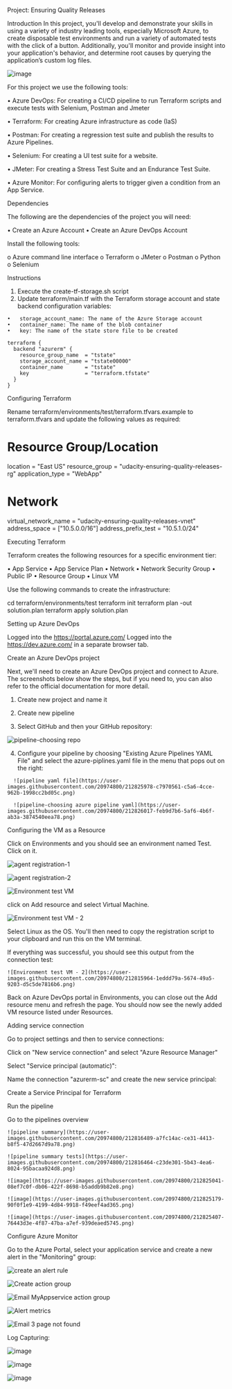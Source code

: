 
Project: Ensuring Quality Releases

Introduction
  In this project, you'll develop and demonstrate your skills in using a variety of industry leading tools, especially Microsoft Azure, to create disposable test environments and run a variety of automated tests with the click of a button. Additionally, you'll monitor and provide insight into your application's behavior, and determine root causes by querying the application’s custom log files.
  
  ![image](https://user-images.githubusercontent.com/20974800/212813810-0aada9e2-68f0-46ca-8395-db3752ce3aa6.png)


For this project we use the following tools:

  •	Azure DevOps: For creating a CI/CD pipeline to run Terraform scripts and execute tests with Selenium, Postman and Jmeter
  
  •	Terraform: For creating Azure infrastructure as code (IaS)
  
  •	Postman: For creating a regression test suite and publish the results to Azure Pipelines.
  
  •	Selenium: For creating a UI test suite for a website.
  
  •	JMeter: For creating a Stress Test Suite and an Endurance Test Suite.
  
  •	Azure Monitor: For configuring alerts to trigger given a condition from an App Service.

Dependencies

The following are the dependencies of the project you will need:
  
  •	Create an Azure Account
  •	Create an Azure DevOps Account

Install the following tools:
  
  o	Azure command line interface
  o	Terraform
  o	JMeter
  o	Postman
  o	Python
  o	Selenium

Instructions
  
  1) Execute the create-tf-storage.sh script
  2) Update terraform/main.tf with the Terraform storage account and state backend configuration variables:

    •	storage_account_name: The name of the Azure Storage account
    •	container_name: The name of the blob container
    •	key: The name of the state store file to be created
    
    terraform {
      backend "azurerm" {
        resource_group_name  = "tstate"
        storage_account_name = "tstate00000"
        container_name       = "tstate"
        key                  = "terraform.tfstate"
      }
    }

Configuring Terraform

Rename terraform/environments/test/terraform.tfvars.example to terraform.tfvars and update the following values as required:

# Resource Group/Location
  location = "East US"
  resource_group = "udacity-ensuring-quality-releases-rg"
  application_type = "WebApp"

# Network
  virtual_network_name = "udacity-ensuring-quality-releases-vnet"
  address_space = ["10.5.0.0/16"]
  address_prefix_test = "10.5.1.0/24"
  
Executing Terraform

Terraform creates the following resources for a specific environment tier:
  
  •	App Service
  •	App Service Plan
  •	Network
  •	Network Security Group
  •	Public IP
  •	Resource Group
  •	Linux VM

Use the following commands to create the infrastructure:

  cd terraform/environments/test
  terraform init
  terraform plan -out solution.plan
  terraform apply solution.plan

Setting up Azure DevOps
  
  Logged into the https://portal.azure.com/
  Logged into the https://dev.azure.com/ in a separate browser tab.

Create an Azure DevOps project
  
  Next, we'll need to create an Azure DevOps project and connect to Azure. The screenshots below show the steps, but if you need to, you can also refer to
  the official documentation for more detail.
  
  1.	Create new project and name it
      
  2.	Create new pipeline
  
  3.	Select GitHub and then your GitHub repository:
  
  ![pipeline-choosing repo](https://user-images.githubusercontent.com/20974800/212815356-c5f74dfa-8142-45c5-92d2-ca40bf023dc1.png)  

  4.	Configure your pipeline by choosing "Existing Azure Pipelines YAML File" and select the azure-piplines.yaml file in the menu that pops out on the right:

      ![pipeline yaml file](https://user-images.githubusercontent.com/20974800/212825978-c7970561-c5a6-4cce-962b-1998cc2bd05c.png)

      ![pipeline-choosing azure pipeline yaml](https://user-images.githubusercontent.com/20974800/212826017-feb9d7b6-5af6-4b6f-ab3a-3874540eea78.png)

Configuring the VM as a Resource
  
  Click on Environments and you should see an environment named Test. Click on it.
  
  ![agent registration-1](https://user-images.githubusercontent.com/20974800/212815784-f4d729f4-ecb4-4447-952e-bd195d26e2eb.png)
  
  ![agent registration-2](https://user-images.githubusercontent.com/20974800/212815806-79b43def-6908-4ba1-8852-db3ba0348eea.png)
  
  ![Environment test VM](https://user-images.githubusercontent.com/20974800/212815614-e151b1e2-dcf2-4faa-9e51-163be25dac71.png)
  
  click on Add resource and select Virtual Machine.
  
  ![Environment test VM - 2](https://user-images.githubusercontent.com/20974800/212815648-48cd0b19-4fc2-4d72-b16c-516d4f8d0fe3.png)
    
     
  Select Linux as the OS. You'll then need to copy the registration script to your clipboard and run this on the VM terminal.

  If everything was successful, you should see this output from the connection test:
    
    ![Environment test VM - 2](https://user-images.githubusercontent.com/20974800/212815964-1eddd79a-5674-49a5-9203-d5c5de7816b6.png)

  Back on Azure DevOps portal in Environments, you can close out the Add resource menu and refresh the page. You should now see the newly added VM resource
  listed   under Resources.

Adding service connection
  
  Go to project settings and then to service connections:
    
  Click on "New service connection" and select "Azure Resource Manager"

  Select "Service principal (automatic)":

  Name the connection "azurerm-sc" and create the new service principal:

  Create a Service Principal for Terraform

  Run the pipeline
  
  Go to the pipelines overview    
    
    ![pipeline summary](https://user-images.githubusercontent.com/20974800/212816489-a7fc14ac-ce31-4413-b8f5-47d2667d9a78.png)    
    
    ![pipeline summary tests](https://user-images.githubusercontent.com/20974800/212816464-c23de301-5b43-4ea6-8024-95bacaa924d8.png)
    
    ![image](https://user-images.githubusercontent.com/20974800/212825041-08ef7c0f-db06-422f-8698-b5addb9b82e8.png)
    
    ![image](https://user-images.githubusercontent.com/20974800/212825179-90f0f1e9-4199-4d84-9918-f49eef4ad365.png)
    
    ![image](https://user-images.githubusercontent.com/20974800/212825407-76443d3e-4f87-47ba-a7ef-939deaed5745.png)

  
  Configure Azure Monitor
  
  Go to the Azure Portal, select your application service and create a new alert in the "Monitoring" group:
  
      
   ![create an alert rule](https://user-images.githubusercontent.com/20974800/212816175-23ee6a67-186a-49e7-8f49-bbe91776d619.png)
      

   ![Create action group](https://user-images.githubusercontent.com/20974800/212816188-c0539534-cf02-4fa7-ae57-c1367b73b3e7.png)
      
      
   ![Email MyAppservice action group](https://user-images.githubusercontent.com/20974800/212816303-935efe5e-da36-402d-be4f-ac293f2a192e.png)

      
   ![Alert metrics](https://user-images.githubusercontent.com/20974800/212816347-4ed8ae78-d916-4775-9ac7-56e80b00ec94.png)

      
   ![Email 3 page not found](https://user-images.githubusercontent.com/20974800/212816381-ff106925-8d4a-4b56-95ac-fd064ea857c8.png)
  
  Log Capturing:
   
   ![image](https://user-images.githubusercontent.com/20974800/212823473-4f5a7609-056a-49fa-ad44-f8c6b2f3c0bb.png)
   
   
   ![image](https://user-images.githubusercontent.com/20974800/212824277-84d73596-17d8-4bc8-a843-913393acecb8.png)


   
   ![image](https://user-images.githubusercontent.com/20974800/212823657-2008d6c7-7a20-40a1-824b-611c8ae8c7b9.png)







